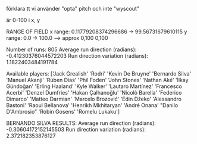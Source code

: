 

förklara tt vi använder "opta" pitch och inte "wyscout" 

 är 0-100 i x, y

RANGE OF FIELD x range: 0.11779208374296686 → 99.56731679610115 y range: 0.0 → 100.0
--> approx 0,100 0,100

Number of runs: 805
Average run direction (radians): -0.41230376044572203
Run direction variation (radians): 1.1822403484191784


Available players: ['Jack Grealish' 'Rodri' 'Kevin De Bruyne' 'Bernardo Silva'
 'Manuel Akanji' 'Rúben Dias' 'Phil Foden' 'John Stones' 'Nathan Aké'
 'İlkay Gündoğan' 'Erling Haaland' 'Kyle Walker' 'Lautaro Martínez'
 'Francesco Acerbi' 'Denzel Dumfries' 'Hakan Çalhanoğlu' 'Nicolò Barella'
 'Federico Dimarco' 'Matteo Darmian' 'Marcelo Brozović' 'Edin Džeko'
 'Alessandro Bastoni' 'Raoul Bellanova' 'Henrikh Mkhitaryan' 'André Onana'
 "Danilo D'Ambrosio" 'Robin Gosens' 'Romelu Lukaku']



BERNANDO SILVA RESULTS:
Average run direction (radians): -0.30604172152145503
Run direction variation (radians): 2.372182353876127
